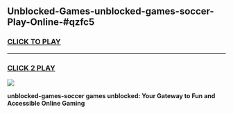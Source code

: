 
## Unblocked-Games-unblocked-games-soccer-Play-Online-#qzfc5
<h3>
<a href="https://premium.freeplayer.one?title=unblocked-games-soccer&ref=27F">CLICK TO PLAY</a></h3>
<hr>

<h3>
<a href="https://premium.freeplayer.one?title=unblocked-games-soccer&ref=27F">CLICK 2 PLAY</a>
  
</h3>

<a href="https://premium.freeplayer.one?title=unblocked-games-soccer&ref=27F"><img src="https://clearcache.store/games.png"></a>


**unblocked-games-soccer games unblocked: Your Gateway to Fun and Accessible Online Gaming**
